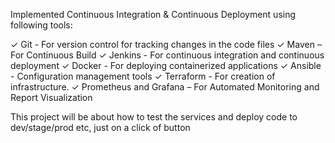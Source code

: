 Implemented Continuous Integration & Continuous Deployment using following tools:

✓ Git - For version control for tracking changes in the code files
✓ Maven – For Continuous Build
✓ Jenkins - For continuous integration and continuous deployment
✓ Docker - For deploying containerized applications
✓ Ansible - Configuration management tools
✓ Terraform - For creation of infrastructure.
✓ Prometheus and Grafana – For Automated Monitoring and Report Visualization

This project will be about how to test the services and deploy code to dev/stage/prod etc, just on a click of button
